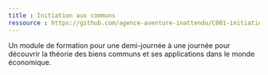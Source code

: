```yaml
---
title : Initiation aux communs
ressource : https://github.com/agence-aventure-inattendu/C001-initiation-commun
---
```


Un module de formation pour une demi-journée à une journée pour découvrir la théorie des biens communs et ses applications dans le monde économique.


